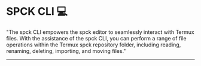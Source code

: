 # SPCK CLI 💻
"The spck CLI empowers the spck editor to seamlessly interact with Termux files. With the assistance of the spck CLI, you can perform a range of file operations within the Termux spck repository folder, including reading, renaming, deleting, importing, and moving files."
***
